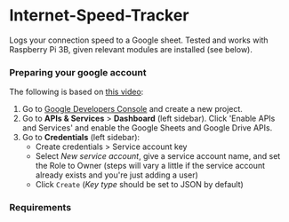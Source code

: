 # Internet-Speed-Tracker
Logs your connection speed to a Google sheet. 
Tested and works with Raspberry Pi 3B, given relevant modules are installed (see below).

### Preparing your google account
The following is based on [this video](https://www.youtube.com/watch?v=7I2s81TsCnc):

1. Go to [Google Developers Console](https://console.developers.google.com/cloud-resource-manager) and create a new project.
2. Go to **APIs & Services** > **Dashboard** (left sidebar). Click 'Enable APIs and Services' and enable the Google Sheets and Google Drive APIs.
3. Go to **Credentials** (left sidebar):
   + Create credentials > Service account key
   + Select _New service account_, give a service account name, and set the Role to Owner (steps will vary a little if the service account already exists and you're just adding a user)
   + Click `Create` (_Key type_ should be set to JSON by default)



### Requirements

